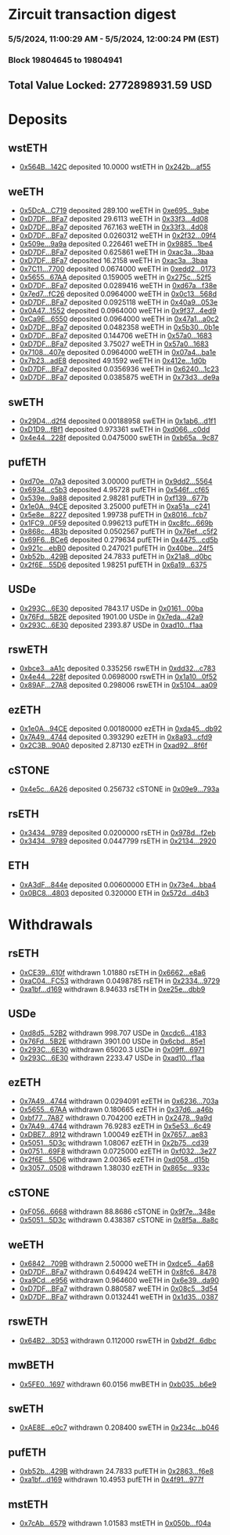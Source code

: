 # Zircuit transaction digest
### 5/5/2024, 11:00:29 AM - 5/5/2024, 12:00:24 PM (EST)
### Block 19804645 to 19804941

## Total Value Locked: 2772898931.59 USD

# Deposits
## wstETH
- [0x564B...142C](https://etherscan.io/address/0x564B31Fe75510a1ADB311AeCE4FAa63346Ed142C) deposited 10.0000 wstETH in [0x242b...af55](https://etherscan.io/tx/0x564B31Fe75510a1ADB311AeCE4FAa63346Ed142C)
## weETH
- [0x5DcA...C719](https://etherscan.io/address/0x5DcA817c0386f5095042d8f67565D554A6f4C719) deposited 289.100 weETH in [0xe695...9abe](https://etherscan.io/tx/0x5DcA817c0386f5095042d8f67565D554A6f4C719)
- [0xD7DF...BFa7](https://etherscan.io/address/0xD7DF7E085214743530afF339aFC420c7c720BFa7) deposited 29.6113 weETH in [0x33f3...4d08](https://etherscan.io/tx/0xD7DF7E085214743530afF339aFC420c7c720BFa7)
- [0xD7DF...BFa7](https://etherscan.io/address/0xD7DF7E085214743530afF339aFC420c7c720BFa7) deposited 767.163 weETH in [0x33f3...4d08](https://etherscan.io/tx/0xD7DF7E085214743530afF339aFC420c7c720BFa7)
- [0xD7DF...BFa7](https://etherscan.io/address/0xD7DF7E085214743530afF339aFC420c7c720BFa7) deposited 0.0260312 weETH in [0x2f32...09f4](https://etherscan.io/tx/0xD7DF7E085214743530afF339aFC420c7c720BFa7)
- [0x509e...9a9a](https://etherscan.io/address/0x509eebdae289091F66C1Bf35707F78937D2D9a9a) deposited 0.226461 weETH in [0x9885...1be4](https://etherscan.io/tx/0x509eebdae289091F66C1Bf35707F78937D2D9a9a)
- [0xD7DF...BFa7](https://etherscan.io/address/0xD7DF7E085214743530afF339aFC420c7c720BFa7) deposited 0.625861 weETH in [0xac3a...3baa](https://etherscan.io/tx/0xD7DF7E085214743530afF339aFC420c7c720BFa7)
- [0xD7DF...BFa7](https://etherscan.io/address/0xD7DF7E085214743530afF339aFC420c7c720BFa7) deposited 16.2158 weETH in [0xac3a...3baa](https://etherscan.io/tx/0xD7DF7E085214743530afF339aFC420c7c720BFa7)
- [0x7C11...7700](https://etherscan.io/address/0x7C112E74C6Cfd9D2fCe34Da9a96096C3E39d7700) deposited 0.0674000 weETH in [0xedd2...0173](https://etherscan.io/tx/0x7C112E74C6Cfd9D2fCe34Da9a96096C3E39d7700)
- [0x5655...67AA](https://etherscan.io/address/0x56554fBbA06685ccd3Ca793F245Eba70ae5567AA) deposited 0.159005 weETH in [0x275c...52f5](https://etherscan.io/tx/0x56554fBbA06685ccd3Ca793F245Eba70ae5567AA)
- [0xD7DF...BFa7](https://etherscan.io/address/0xD7DF7E085214743530afF339aFC420c7c720BFa7) deposited 0.0289416 weETH in [0xd67a...f38e](https://etherscan.io/tx/0xD7DF7E085214743530afF339aFC420c7c720BFa7)
- [0x7ed7...fC26](https://etherscan.io/address/0x7ed7a67c5B61FE6336A9A4482425d8a01ecDfC26) deposited 0.0964000 weETH in [0x0c13...568d](https://etherscan.io/tx/0x7ed7a67c5B61FE6336A9A4482425d8a01ecDfC26)
- [0xD7DF...BFa7](https://etherscan.io/address/0xD7DF7E085214743530afF339aFC420c7c720BFa7) deposited 0.0925118 weETH in [0x40a9...053e](https://etherscan.io/tx/0xD7DF7E085214743530afF339aFC420c7c720BFa7)
- [0x0A47...1552](https://etherscan.io/address/0x0A477D27Dd9B678084963343193fad0f28271552) deposited 0.0964000 weETH in [0x9f37...4ed9](https://etherscan.io/tx/0x0A477D27Dd9B678084963343193fad0f28271552)
- [0xCa9E...6550](https://etherscan.io/address/0xCa9E21B051B8d8b27059b0bB5fC3C24733166550) deposited 0.0964000 weETH in [0x47a1...a0c2](https://etherscan.io/tx/0xCa9E21B051B8d8b27059b0bB5fC3C24733166550)
- [0xD7DF...BFa7](https://etherscan.io/address/0xD7DF7E085214743530afF339aFC420c7c720BFa7) deposited 0.0482358 weETH in [0x5b30...0b1e](https://etherscan.io/tx/0xD7DF7E085214743530afF339aFC420c7c720BFa7)
- [0xD7DF...BFa7](https://etherscan.io/address/0xD7DF7E085214743530afF339aFC420c7c720BFa7) deposited 0.144706 weETH in [0x57a0...1683](https://etherscan.io/tx/0xD7DF7E085214743530afF339aFC420c7c720BFa7)
- [0xD7DF...BFa7](https://etherscan.io/address/0xD7DF7E085214743530afF339aFC420c7c720BFa7) deposited 3.75027 weETH in [0x57a0...1683](https://etherscan.io/tx/0xD7DF7E085214743530afF339aFC420c7c720BFa7)
- [0x7108...407e](https://etherscan.io/address/0x7108d09150dfC7bA299C7797C6eb8C465AA2407e) deposited 0.0964000 weETH in [0x07a4...ba1e](https://etherscan.io/tx/0x7108d09150dfC7bA299C7797C6eb8C465AA2407e)
- [0x7b23...adE8](https://etherscan.io/address/0x7b23E38fbD0e677a1d1f72FE29a1aeA9Fd83adE8) deposited 49.1592 weETH in [0x412e...1d0b](https://etherscan.io/tx/0x7b23E38fbD0e677a1d1f72FE29a1aeA9Fd83adE8)
- [0xD7DF...BFa7](https://etherscan.io/address/0xD7DF7E085214743530afF339aFC420c7c720BFa7) deposited 0.0356936 weETH in [0x6240...1c23](https://etherscan.io/tx/0xD7DF7E085214743530afF339aFC420c7c720BFa7)
- [0xD7DF...BFa7](https://etherscan.io/address/0xD7DF7E085214743530afF339aFC420c7c720BFa7) deposited 0.0385875 weETH in [0x73d3...de9a](https://etherscan.io/tx/0xD7DF7E085214743530afF339aFC420c7c720BFa7)
## swETH
- [0x29D4...d2f4](https://etherscan.io/address/0x29D40a22f1C751E8aA535082D230A887EFDFd2f4) deposited 0.00188958 swETH in [0x1ab6...d1f1](https://etherscan.io/tx/0x29D40a22f1C751E8aA535082D230A887EFDFd2f4)
- [0xD1D9...fBf1](https://etherscan.io/address/0xD1D961237aAC38ce5D7ac66304a0eDC8d0E7fBf1) deposited 0.973361 swETH in [0xd066...c0dd](https://etherscan.io/tx/0xD1D961237aAC38ce5D7ac66304a0eDC8d0E7fBf1)
- [0x4e44...228f](https://etherscan.io/address/0x4e44312b4D6CD61f2b0bF44E87244e8fB569228f) deposited 0.0475000 swETH in [0xb65a...9c87](https://etherscan.io/tx/0x4e44312b4D6CD61f2b0bF44E87244e8fB569228f)
## pufETH
- [0xd70e...07a3](https://etherscan.io/address/0xd70e94fbb6c294d18aaB3EfC2717B414c05607a3) deposited 3.00000 pufETH in [0x9dd2...5564](https://etherscan.io/tx/0xd70e94fbb6c294d18aaB3EfC2717B414c05607a3)
- [0x6934...c5b3](https://etherscan.io/address/0x693455785Af55A95c9F890F9443b803C4378c5b3) deposited 4.95728 pufETH in [0x546f...cf65](https://etherscan.io/tx/0x693455785Af55A95c9F890F9443b803C4378c5b3)
- [0x539e...9a88](https://etherscan.io/address/0x539edd96b903c6bfDA5A54a28A74a85432309a88) deposited 2.98281 pufETH in [0xf139...677b](https://etherscan.io/tx/0x539edd96b903c6bfDA5A54a28A74a85432309a88)
- [0x1e0A...94CE](https://etherscan.io/address/0x1e0AAf8b724196eDB02575EbbFE69EdaF80094CE) deposited 3.25000 pufETH in [0xa51a...c241](https://etherscan.io/tx/0x1e0AAf8b724196eDB02575EbbFE69EdaF80094CE)
- [0x5e8e...8227](https://etherscan.io/address/0x5e8eD0d9Bdb8b8C091853F95B8527158D3dE8227) deposited 1.99738 pufETH in [0x8016...fcb7](https://etherscan.io/tx/0x5e8eD0d9Bdb8b8C091853F95B8527158D3dE8227)
- [0x1FC9...0F59](https://etherscan.io/address/0x1FC9be0D336AFfa7478aa91149DA494fC2a40F59) deposited 0.996213 pufETH in [0xc8fc...669b](https://etherscan.io/tx/0x1FC9be0D336AFfa7478aa91149DA494fC2a40F59)
- [0x868c...4B3b](https://etherscan.io/address/0x868cc97Ee734Aa1444F33233C9db712329F14B3b) deposited 0.0502567 pufETH in [0x76ef...c5f2](https://etherscan.io/tx/0x868cc97Ee734Aa1444F33233C9db712329F14B3b)
- [0x69F6...BCe6](https://etherscan.io/address/0x69F6557750Bf35c33f369a64E3acEe004224BCe6) deposited 0.279634 pufETH in [0x4475...cd5b](https://etherscan.io/tx/0x69F6557750Bf35c33f369a64E3acEe004224BCe6)
- [0x921c...ebB0](https://etherscan.io/address/0x921c5a9743E893fD800B71A6261928090CFfebB0) deposited 0.247021 pufETH in [0x40be...24f5](https://etherscan.io/tx/0x921c5a9743E893fD800B71A6261928090CFfebB0)
- [0xb52b...429B](https://etherscan.io/address/0xb52bcff32f607897149118E496591BB7A07A429B) deposited 24.7833 pufETH in [0x21a8...d0bc](https://etherscan.io/tx/0xb52bcff32f607897149118E496591BB7A07A429B)
- [0x2f6E...55D6](https://etherscan.io/address/0x2f6E09b6bD906099513CFF84b774cc2dE0AF55D6) deposited 1.98251 pufETH in [0x6a19...6375](https://etherscan.io/tx/0x2f6E09b6bD906099513CFF84b774cc2dE0AF55D6)
## USDe
- [0x293C...6E30](https://etherscan.io/address/0x293C6937D8D82e05B01335F7B33FBA0c8e256E30) deposited 7843.17 USDe in [0x0161...00ba](https://etherscan.io/tx/0x293C6937D8D82e05B01335F7B33FBA0c8e256E30)
- [0x76Fd...5B2E](https://etherscan.io/address/0x76FdA775A51b66f30FeDdC76d365830682905B2E) deposited 1901.00 USDe in [0x7eda...42a9](https://etherscan.io/tx/0x76FdA775A51b66f30FeDdC76d365830682905B2E)
- [0x293C...6E30](https://etherscan.io/address/0x293C6937D8D82e05B01335F7B33FBA0c8e256E30) deposited 2393.87 USDe in [0xad10...f1aa](https://etherscan.io/tx/0x293C6937D8D82e05B01335F7B33FBA0c8e256E30)
## rswETH
- [0xbce3...aA1c](https://etherscan.io/address/0xbce317F72afcC17cfd22Ef54d74041A5f65BaA1c) deposited 0.335256 rswETH in [0xdd32...c783](https://etherscan.io/tx/0xbce317F72afcC17cfd22Ef54d74041A5f65BaA1c)
- [0x4e44...228f](https://etherscan.io/address/0x4e44312b4D6CD61f2b0bF44E87244e8fB569228f) deposited 0.0698000 rswETH in [0x1a10...0f52](https://etherscan.io/tx/0x4e44312b4D6CD61f2b0bF44E87244e8fB569228f)
- [0x89AF...27A8](https://etherscan.io/address/0x89AF87734f8dC20C0E454F4B2a314B94FC2927A8) deposited 0.298006 rswETH in [0x5104...aa09](https://etherscan.io/tx/0x89AF87734f8dC20C0E454F4B2a314B94FC2927A8)
## ezETH
- [0x1e0A...94CE](https://etherscan.io/address/0x1e0AAf8b724196eDB02575EbbFE69EdaF80094CE) deposited 0.00180000 ezETH in [0xda45...db92](https://etherscan.io/tx/0x1e0AAf8b724196eDB02575EbbFE69EdaF80094CE)
- [0x7A49...4744](https://etherscan.io/address/0x7A493Be5c2ce014cD049Bf178a1ac0Db1B434744) deposited 0.393290 ezETH in [0x8a93...cfd9](https://etherscan.io/tx/0x7A493Be5c2ce014cD049Bf178a1ac0Db1B434744)
- [0x2C3B...90A0](https://etherscan.io/address/0x2C3BcaFA31DDE5C1ADCFA8B358fDD75B996290A0) deposited 2.87130 ezETH in [0xad92...8f6f](https://etherscan.io/tx/0x2C3BcaFA31DDE5C1ADCFA8B358fDD75B996290A0)
## cSTONE
- [0x4e5c...6A26](https://etherscan.io/address/0x4e5caa02cD1D0Ae5d670625D36b5a50d3E226A26) deposited 0.256732 cSTONE in [0x09e9...793a](https://etherscan.io/tx/0x4e5caa02cD1D0Ae5d670625D36b5a50d3E226A26)
## rsETH
- [0x3434...9789](https://etherscan.io/address/0x34349c5569e7B846c3558961552D2202760A9789) deposited 0.0200000 rsETH in [0x978d...f2eb](https://etherscan.io/tx/0x34349c5569e7B846c3558961552D2202760A9789)
- [0x3434...9789](https://etherscan.io/address/0x34349c5569e7B846c3558961552D2202760A9789) deposited 0.0447799 rsETH in [0x2134...2920](https://etherscan.io/tx/0x34349c5569e7B846c3558961552D2202760A9789)
## ETH
- [0xA3dF...844e](https://etherscan.io/address/0xA3dF68F282BeFdA7a0D36528A7FC08D62593844e) deposited 0.00600000 ETH in [0x73e4...bba4](https://etherscan.io/tx/0xA3dF68F282BeFdA7a0D36528A7FC08D62593844e)
- [0x0BC8...4803](https://etherscan.io/address/0x0BC8a48e81e8B37C57729d7142e3702b23074803) deposited 0.320000 ETH in [0x572d...d4b3](https://etherscan.io/tx/0x0BC8a48e81e8B37C57729d7142e3702b23074803)
# Withdrawals
## rsETH
- [0xCE39...610f](https://etherscan.io/address/0xCE397D430d93899CCc88EAFCBA559bf0C80d610f) withdrawn 1.01880 rsETH in [0x6662...e8a6](https://etherscan.io/tx/0xCE397D430d93899CCc88EAFCBA559bf0C80d610f)
- [0xaC04...FC53](https://etherscan.io/address/0xaC0458E27415F321c9A8cBE1c8e9120ed1eeFC53) withdrawn 0.0498785 rsETH in [0x2334...9729](https://etherscan.io/tx/0xaC0458E27415F321c9A8cBE1c8e9120ed1eeFC53)
- [0xa1bf...d169](https://etherscan.io/address/0xa1bf766e566C06214fB47B9c904ABe30241Dd169) withdrawn 8.94633 rsETH in [0xe25e...dbb9](https://etherscan.io/tx/0xa1bf766e566C06214fB47B9c904ABe30241Dd169)
## USDe
- [0xd8d5...52B2](https://etherscan.io/address/0xd8d5E26C4BfEFa2e201B75E5313C0BFb7Ed452B2) withdrawn 998.707 USDe in [0xcdc6...4183](https://etherscan.io/tx/0xd8d5E26C4BfEFa2e201B75E5313C0BFb7Ed452B2)
- [0x76Fd...5B2E](https://etherscan.io/address/0x76FdA775A51b66f30FeDdC76d365830682905B2E) withdrawn 3901.00 USDe in [0x6cbd...85e1](https://etherscan.io/tx/0x76FdA775A51b66f30FeDdC76d365830682905B2E)
- [0x293C...6E30](https://etherscan.io/address/0x293C6937D8D82e05B01335F7B33FBA0c8e256E30) withdrawn 65020.3 USDe in [0x09ff...6971](https://etherscan.io/tx/0x293C6937D8D82e05B01335F7B33FBA0c8e256E30)
- [0x293C...6E30](https://etherscan.io/address/0x293C6937D8D82e05B01335F7B33FBA0c8e256E30) withdrawn 2233.47 USDe in [0xad10...f1aa](https://etherscan.io/tx/0x293C6937D8D82e05B01335F7B33FBA0c8e256E30)
## ezETH
- [0x7A49...4744](https://etherscan.io/address/0x7A493Be5c2ce014cD049Bf178a1ac0Db1B434744) withdrawn 0.0294091 ezETH in [0x6236...703a](https://etherscan.io/tx/0x7A493Be5c2ce014cD049Bf178a1ac0Db1B434744)
- [0x5655...67AA](https://etherscan.io/address/0x56554fBbA06685ccd3Ca793F245Eba70ae5567AA) withdrawn 0.180665 ezETH in [0x37d6...a46b](https://etherscan.io/tx/0x56554fBbA06685ccd3Ca793F245Eba70ae5567AA)
- [0xbf77...7A87](https://etherscan.io/address/0xbf77c0c43843FEd914744cf9441Ed9FC22057A87) withdrawn 0.704200 ezETH in [0x2478...9a9d](https://etherscan.io/tx/0xbf77c0c43843FEd914744cf9441Ed9FC22057A87)
- [0x7A49...4744](https://etherscan.io/address/0x7A493Be5c2ce014cD049Bf178a1ac0Db1B434744) withdrawn 76.9283 ezETH in [0x5e53...6c49](https://etherscan.io/tx/0x7A493Be5c2ce014cD049Bf178a1ac0Db1B434744)
- [0xDBE7...8912](https://etherscan.io/address/0xDBE7B14316FA2F00d1C9587A8934a9C1a0588912) withdrawn 1.00049 ezETH in [0x7657...ae83](https://etherscan.io/tx/0xDBE7B14316FA2F00d1C9587A8934a9C1a0588912)
- [0x5051...5D3c](https://etherscan.io/address/0x50512168Bf0bA7d3799284eEf087469E357b5D3c) withdrawn 1.08067 ezETH in [0x2b75...cd39](https://etherscan.io/tx/0x50512168Bf0bA7d3799284eEf087469E357b5D3c)
- [0x0751...69F8](https://etherscan.io/address/0x0751fE700Ea3719B7919cd231978Bc011c5a69F8) withdrawn 0.0725000 ezETH in [0xf032...3e27](https://etherscan.io/tx/0x0751fE700Ea3719B7919cd231978Bc011c5a69F8)
- [0x2f6E...55D6](https://etherscan.io/address/0x2f6E09b6bD906099513CFF84b774cc2dE0AF55D6) withdrawn 2.00365 ezETH in [0xd058...d15b](https://etherscan.io/tx/0x2f6E09b6bD906099513CFF84b774cc2dE0AF55D6)
- [0x3057...0508](https://etherscan.io/address/0x3057D9cabE158B79004Fe3f55BCfa42923950508) withdrawn 1.38030 ezETH in [0x865c...933c](https://etherscan.io/tx/0x3057D9cabE158B79004Fe3f55BCfa42923950508)
## cSTONE
- [0xF056...6668](https://etherscan.io/address/0xF05665508274714Db41c5a89d824350948296668) withdrawn 88.8686 cSTONE in [0x9f7e...348e](https://etherscan.io/tx/0xF05665508274714Db41c5a89d824350948296668)
- [0x5051...5D3c](https://etherscan.io/address/0x50512168Bf0bA7d3799284eEf087469E357b5D3c) withdrawn 0.438387 cSTONE in [0x8f5a...8a8c](https://etherscan.io/tx/0x50512168Bf0bA7d3799284eEf087469E357b5D3c)
## weETH
- [0x6842...709B](https://etherscan.io/address/0x68426b792D336fbcc8a4F31608b4b9EF6133709B) withdrawn 2.50000 weETH in [0xdce5...4a68](https://etherscan.io/tx/0x68426b792D336fbcc8a4F31608b4b9EF6133709B)
- [0xD7DF...BFa7](https://etherscan.io/address/0xD7DF7E085214743530afF339aFC420c7c720BFa7) withdrawn 0.649424 weETH in [0x8fc6...8478](https://etherscan.io/tx/0xD7DF7E085214743530afF339aFC420c7c720BFa7)
- [0xa9Cd...e956](https://etherscan.io/address/0xa9Cd05D325d9fAEaeA0FaEd9eFE01711E7c4e956) withdrawn 0.964600 weETH in [0x6e39...da90](https://etherscan.io/tx/0xa9Cd05D325d9fAEaeA0FaEd9eFE01711E7c4e956)
- [0xD7DF...BFa7](https://etherscan.io/address/0xD7DF7E085214743530afF339aFC420c7c720BFa7) withdrawn 0.880587 weETH in [0x08c5...3d54](https://etherscan.io/tx/0xD7DF7E085214743530afF339aFC420c7c720BFa7)
- [0xD7DF...BFa7](https://etherscan.io/address/0xD7DF7E085214743530afF339aFC420c7c720BFa7) withdrawn 0.0132441 weETH in [0x1d35...0387](https://etherscan.io/tx/0xD7DF7E085214743530afF339aFC420c7c720BFa7)
## rswETH
- [0x64B2...3D53](https://etherscan.io/address/0x64B2156EDc4F42CF932856c028fDB7ca7adB3D53) withdrawn 0.112000 rswETH in [0xbd2f...6dbc](https://etherscan.io/tx/0x64B2156EDc4F42CF932856c028fDB7ca7adB3D53)
## mwBETH
- [0x5FE0...1697](https://etherscan.io/address/0x5FE08FFF7af925e92B68B6B17c0f8457B90d1697) withdrawn 60.0156 mwBETH in [0xb035...b6e9](https://etherscan.io/tx/0x5FE08FFF7af925e92B68B6B17c0f8457B90d1697)
## swETH
- [0xAE8E...e0c7](https://etherscan.io/address/0xAE8Ec0F2279440c23fA776696198679e4ddce0c7) withdrawn 0.208400 swETH in [0x234c...b046](https://etherscan.io/tx/0xAE8Ec0F2279440c23fA776696198679e4ddce0c7)
## pufETH
- [0xb52b...429B](https://etherscan.io/address/0xb52bcff32f607897149118E496591BB7A07A429B) withdrawn 24.7833 pufETH in [0x2863...f6e8](https://etherscan.io/tx/0xb52bcff32f607897149118E496591BB7A07A429B)
- [0xa1bf...d169](https://etherscan.io/address/0xa1bf766e566C06214fB47B9c904ABe30241Dd169) withdrawn 10.4953 pufETH in [0x4f91...977f](https://etherscan.io/tx/0xa1bf766e566C06214fB47B9c904ABe30241Dd169)
## mstETH
- [0x7cAb...6579](https://etherscan.io/address/0x7cAbFb7B4F21220d9bb8a4D502F77d526eA86579) withdrawn 1.01583 mstETH in [0x050b...f04a](https://etherscan.io/tx/0x7cAbFb7B4F21220d9bb8a4D502F77d526eA86579)
